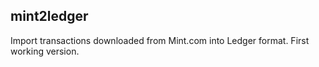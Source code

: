 mint2ledger
-----------

Import transactions downloaded from Mint.com into Ledger format.
First working version.
